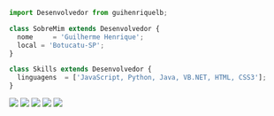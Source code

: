 ```js
import Desenvolvedor from guihenriquelb;

class SobreMim extends Desenvolvedor {
  nome     = 'Guilherme Henrique';
  local = 'Botucatu-SP';
}

class Skills extends Desenvolvedor {
  linguagens  = ['JavaScript, Python, Java, VB.NET, HTML, CSS3'];
}
```

<p align="left">
  <a href="mailto:guihenrique011@hotmail.com" alt="Gmail">
  <img src="https://img.shields.io/badge/-Gmail-FF0000?style=flat-square&labelColor=FF0000&logo=gmail&logoColor=white&link=LINK-DO-SEU-EMAIL" /></a>

  <a href="https://www.linkedin.com/in/guilherme-henrique-778046192/" alt="Linkedin">
  <img src="https://img.shields.io/badge/-Linkedin-0e76a8?style=flat-square&logo=Linkedin&logoColor=white&link=https://www.linkedin.com/in/guilherme-henrique-778046192/" /></a>

  <a href="https://api.whatsapp.com/send?phone=5514991290862&text=Ol%C3%A1!%20Estou%20entrando%20em%20contato%2C%20ap%C3%B3s%20acessar%20seu%20GitHub." alt="WhatsApp">
  <img src="https://img.shields.io/badge/-WhatsApp-25d366?style=flat-square&labelColor=25d366&logo=whatsapp&logoColor=white&link=API-DO-SEU-WHATSAPP"/></a>

  <a href="https://www.facebook.com/guilh3rme77/" alt="Facebook">
  <img src="https://img.shields.io/badge/-Facebook-3b5998?style=flat-square&labelColor=3b5998&logo=facebook&logoColor=white&link=LINK-DO-SEU-FACEBOOK"/></a>

  <a href="https://www.instagram.com/guihenriquelb/" alt="Instagram" target="_blank">
  <img src="https://img.shields.io/badge/-Instagram-DF0174?style=flat-square&labelColor=DF0174&logo=instagram&logoColor=white&link=LINK-DO-SEU-INSTAGRAM"/></a>
</p>  



